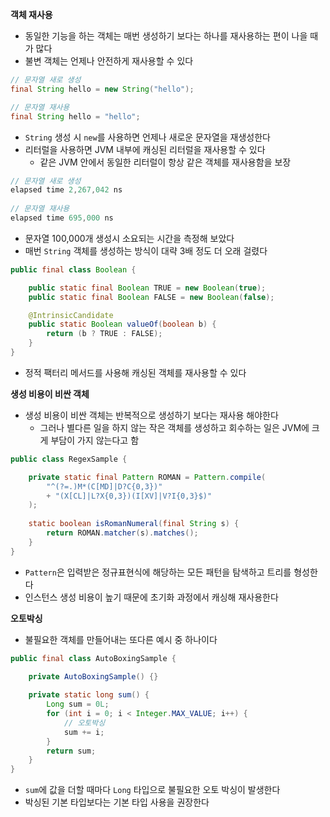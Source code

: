 **객체 재사용**
- 동일한 기능을 하는 객체는 매번 생성하기 보다는 하나를 재사용하는 편이 나을 때가 많다
- 불변 객체는 언제나 안전하게 재사용할 수 있다

```java
// 문자열 새로 생성
final String hello = new String("hello");

// 문자열 재사용
final String hello = "hello";
```
- `String` 생성 시 `new`를 사용하면 언제나 새로운 문자열을 재생성한다
- 리터럴을 사용하면 JVM 내부에 캐싱된 리터럴을 재사용할 수 있다
  - 같은 JVM 안에서 동일한 리터럴이 항상 같은 객체를 재사용함을 보장

```java
// 문자열 새로 생성
elapsed time 2,267,042 ns
        
// 문자열 재사용
elapsed time 695,000 ns
```
- 문자열 100,000개 생성시 소요되는 시간을 측정해 보았다
- 매번 `String` 객체를 생성하는 방식이 대략 3배 정도 더 오래 걸렸다

```java
public final class Boolean {

    public static final Boolean TRUE = new Boolean(true);
    public static final Boolean FALSE = new Boolean(false);

    @IntrinsicCandidate
    public static Boolean valueOf(boolean b) {
        return (b ? TRUE : FALSE);
    }
}
```
- 정적 팩터리 메서드를 사용해 캐싱된 객체를 재사용할 수 있다

**생성 비용이 비싼 객체**
- 생성 비용이 비싼 객체는 반복적으로 생성하기 보다는 재사용 해야한다
  - 그러나 별다른 일을 하지 않는 작은 객체를 생성하고 회수하는 일은 JVM에 크게 부담이 가지 않는다고 함

```java
public class RegexSample {

    private static final Pattern ROMAN = Pattern.compile(
        "^(?=.)M*(C[MD]|D?C{0,3})"
        + "(X[CL]|L?X{0,3})(I[XV]|V?I{0,3}$)"
    );
    
    static boolean isRomanNumeral(final String s) {
        return ROMAN.matcher(s).matches();
    } 
}
```
- `Pattern`은 입력받은 정규표현식에 해당하는 모든 패턴을 탐색하고 트리를 형성한다
- 인스턴스 생성 비용이 높기 때문에 초기화 과정에서 캐싱해 재사용한다

**오토박싱**
- 불필요한 객체를 만들어내는 또다른 예시 중 하나이다
```java
public final class AutoBoxingSample {
    
    private AutoBoxingSample() {}

    private static long sum() {
        Long sum = 0L;
        for (int i = 0; i < Integer.MAX_VALUE; i++) {
            // 오토박싱
            sum += i;
        }
        return sum;
    }
}
```
- `sum`에 값을 더할 때마다 `Long` 타입으로 불필요한 오토 박싱이 발생한다
- 박싱된 기본 타입보다는 기본 타입 사용을 권장한다
